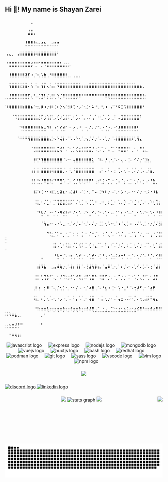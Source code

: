<h2 align="left">Hi 👋! My name is Shayan Zarei</h2>

⠀⠀⠀⠀⠀⠀⠀⠀⣀⠀⠀⠀⠀⠀⠀⠀⠀⠀⠀⠀⠀⠀⠀⠀⠀⠀⠀⠀⠀⠀⠀⠀⠀⠀⠀⠀⠀⠀⠀⠀⠀⠀⠀⠀⠀⠀⠀⠀⠀⠀⠀⠀⠀⠀⠀⠀⠀⠀⠀⠀⠀⠀
⠀⠀⠀⠀⠀⠀⠀⣼⣿⡄⠀⠀⠀⠀⠀⠀⠀⠀⠀⠀⠀⠀⠀⠀⠀⠀⠀⠀⠀⠀⠀⠀⠀⠀⠀⠀⠀⠀⠀⠀⠀⠀⠀⠀⠀⠀⠀⠀⠀⠀⠀⠀⠀⠀⠀⠀⠀⠀⠀⠀⠀⠀
⠀⠀⠀⠀⠀⠀⣸⣿⣿⣷⣤⣴⣦⣀⣠⣶⡶⠀⠀⠀⠀⠀⠀⠀⠀⠀⠀⠀⠀⠀⠀⠀⠀⠀⠀⠀⠀⠀⠀⠀⠀⠀⠀⠀⠀⠀⠀⠀⠀⠀⠀⠀⠀⠀⠀⠀⠀⠀⠀⠀⠀⠀
⢠⣄⡀⠀⣼⣿⣿⣿⣿⡿⣿⣿⣿⣿⣿⣿⠃⠀⠀⠀⠀⠀⠀⠀⠀⠀⠀⠀⠀⠀⠀⠀⠀⠀⠀⠀⠀⠀⠀⠀⠀⠀⠀⠀⠀⠀⠀⠀⠀⠀⠀⠀⠀⠀⠀⠀⠀⠀⠀⠀⠀⠀
⠘⣿⣿⣿⣿⣿⣿⣿⡾⢛⠋⡛⠻⣿⣿⣿⣿⣧⣴⣶⠄⠀⠀⠀⠀⠀⠀⠀⠀⠀⠀⠀⠀⠀⠀⠀⠀⠀⠀⠀⠀⠀⠀⠀⠀⠀⠀⠀⠀⠀⠀⠀⠀⠀⠀⠀⠀⠀⠀⠀⠀⠀
⠀⢸⣿⣿⣿⣿⣽⡏⠰⡈⢆⢡⣷⢀⠻⣿⣿⣿⣿⣇⡀⢀⣀⡀⠀⠀⠀⠀⠀⠀⠀⠀⠀⠀⠀⠀⠀⠀⠀⠀⠀⠀⠀⠀⠀⠀⠀⠀⠀⠀⠀⠀⠀⠀⠀⠀⠀⠀⠀⠀⠀⠀
⠀⢻⣿⣿⣿⣻⣿⠄⢣⠘⡄⢺⡏⢄⢣⡌⠻⣿⣿⣿⣿⣿⣿⣷⣶⣶⣿⣿⣿⣿⣿⣿⣿⣿⣿⣿⣿⣷⣿⣿⣷⣶⣦⡀⠀⠀⠀⠀⠀⠀⠀⠀⠀⠀⠀⠀⠀⠀⠀⠀⠀⠀
⣀⣸⣿⣿⣿⣿⣿⡏⢄⠣⢌⣹⠇⡌⣼⢇⠱⡈⠿⣿⣿⣿⡿⠿⠛⠛⠛⠛⠛⠛⠛⠿⢿⣿⣿⣿⣿⣿⣿⣿⣿⣿⣿⣷⠀⠀⠀⠀⠀⠀⠀⠀⠀⠀⠀⠀⠀⠀⠀⠀⠀⠀
⠹⢿⣿⣿⣿⣷⣿⣿⣦⠑⣂⡿⠰⡐⡿⢈⠆⡑⢢⢙⡿⢉⠐⡠⠑⣈⠂⠥⠘⡀⢃⠰⠀⡌⠙⠯⣉⢩⣿⣿⣿⣿⣿⠃⠀⠀⠀⠀⠀⠀⠀⠀⠀⠀⠀⠀⠀⠀⠀⠀⠀⠀
⠀⠀⠈⠹⣿⣿⣿⣽⣿⣷⣜⠏⡰⢱⡟⡠⢊⠔⣡⡿⢁⠂⡡⠄⢡⠠⠌⢠⠁⠒⡈⠄⡡⢀⠃⠤⣹⣿⣿⣿⣿⣿⠃⠀⠀⠀⠀⠀⠀⠀⠀⠀⠀⠀⠀⠀⠀⠀⠀⠀⠀⠀
⠀⠀⠀⠀⠈⣻⣿⣿⣿⣿⣿⣷⣤⠹⢇⠰⡁⢎⣾⠁⠂⡔⠠⠘⡀⢂⠌⠄⠌⠡⡐⢈⡐⠄⢊⣼⣿⣿⣿⣿⣿⡃⠀⠀⠀⠀⠀⠀⠀⠀⠀⠀⠀⠀⠀⠀⠀⠀⠀⠀⠀⠀
⠀⠀⠀⠀⠙⠛⠛⢻⣿⣿⣯⣿⣿⣷⣌⠢⠑⢬⡇⠌⠡⠠⠑⢂⢁⢢⡈⠌⡐⠡⠠⢁⡐⠈⢼⣿⣿⣿⣿⡿⢁⢻⣄⠀⠀⠀⠀⠀⠀⠀⠀⠀⠀⠀⠀⠀⠀⠀⠀⠀⠀⠀
⠀⠀⠀⠀⠀⠀⠀⠀⠈⣻⣿⣿⣿⣿⣿⣧⣍⢾⠃⠌⢂⡁⢎⣶⣿⣯⣭⡘⠰⡡⢁⠂⠤⢉⠈⠿⣿⣿⠟⢀⠂⠄⠛⣧⡀⠀⠀⠀⠀⠀⠀⠀⠀⠀⠀⠀⠀⠀⠀⠀⠀⠀
⠀⠀⠀⠀⠀⠀⠀⠀⠀⡿⡙⢹⣿⣿⣿⣿⣿⣿⠈⠔⠂⢤⣿⣿⣿⣿⣿⣅⠀⠹⠄⡘⢀⢂⠡⠂⢄⠠⢈⠄⠊⠌⡐⢉⣷⡀⠀⠀⠀⠀⠀⠀⠀⠀⠀⠀⠀⠀⠀⠀⠀⠀
⠀⠀⠀⠀⠀⠀⠀⠀⢰⡇⡇⣾⣿⣿⡿⣿⣿⣿⡈⠄⢃⠘⣿⣿⣿⣿⣿⣿⠀⢠⠃⠄⠃⠄⡂⢉⠄⢂⠡⢈⠌⡐⢈⠄⡘⣷⡀⠀⠀⠀⠀⠀⠀⠀⠀⠀⠀⠀⠀⠀⠀⠀
⠀⠀⠀⠀⠀⠀⠀⠀⢸⡇⣓⡘⠿⣿⢷⠙⠛⣻⠡⢈⠄⢊⡘⢿⢿⠿⠟⠃⢠⠞⣨⠐⡉⡐⢈⠤⠈⡄⢂⡁⢂⠌⠄⡂⠔⠘⣷⡀⠀⠀⠀⠀⠀⠀⠀⠀⠀⠀⠀⠀⠀⠀
⠀⠀⠀⠀⠀⠀⠀⠀⠀⣯⠱⢈⠐⠂⢾⣁⣂⣽⣆⠂⣌⣼⠇⠠⢉⠐⡀⠉⠤⢈⠳⠇⡐⠠⢁⠂⡡⠐⡠⠐⠂⠌⡐⠐⡨⠐⠸⣧⠀⠀⠀⠀⠀⠀⠀⠀⠀⠀⠀⠀⠀⠀
⠀⠀⠀⠀⠀⠀⠀⠀⠀⠸⣇⠂⠌⣁⠂⡉⢹⣟⣿⣻⡯⠁⠌⢂⡁⠢⢈⢁⠒⠠⠒⡀⠆⣁⠂⠡⠄⡑⠠⠑⣈⠐⡈⠔⠠⠑⢂⢹⡆⠀⠀⠀⠀⠀⠀⠀⠀⠀⠀⠀⠀⠀
⠀⠀⠀⠀⠀⠀⠀⠀⠀⠀⠙⣧⠌⣀⠒⡈⡐⠻⣮⡷⠃⠌⢂⠡⠠⠑⣀⠊⠄⡑⠠⢁⠂⠤⢈⠁⠆⡐⠡⠌⣀⠂⠡⠌⢂⠡⢂⠘⣿⠀⠀⠀⠀⠀⠀⠀⠀⠀⠀⠀⠀⠀
⠀⠀⠀⠀⠀⠀⠀⠀⠀⠀⠀⠈⢳⣤⠒⠠⠐⠡⣀⠐⡈⠔⡈⠤⠑⡈⠄⠌⡐⢈⡁⢂⠡⠒⡈⠰⠈⢄⡁⠆⠠⠌⠡⣈⠐⡐⡈⠌⣻⠀⠀⠀⠀⠀⠀⠀⠀⠀⠀⠀⠀⠀
⠀⠀⠀⠀⠀⠀⠀⠀⠀⠀⠀⠀⠀⠙⢷⡈⠅⠒⡀⢂⠁⠆⠰⠀⡅⠂⠌⠒⡈⠄⠰⠈⢄⠡⠐⠡⠌⢠⠐⡈⢡⠈⠔⡀⠒⢠⠐⡈⣿⡃⠀⠀⠀⠀⠀⠀⠀⠀⠀⠀⠀⠀
⠀⠀⠀⠀⠀⠀⠀⠀⠀⠀⠀⠀⠀⠀⠀⣿⠠⢁⠂⢿⡆⠌⡁⢺⠇⡁⢊⠐⣄⠉⠄⠃⡄⠊⠌⡐⠌⡀⠆⡁⢂⠌⡐⠠⠉⠄⢂⠁⣾⠁⠀⠀⠀⠀⠀⠀⠀⠀⠀⠀⠀⠀
⠀⠀⠀⠀⠀⠀⠀⠀⠀⠀⠀⣀⠀⠀⠀⠘⣧⠒⡈⠄⢶⢀⠡⡞⡐⠠⢁⣞⠂⢌⠘⢠⠐⣡⡬⠴⢒⠃⡐⡈⠄⢂⠌⠡⠘⡈⠄⢊⣿⠀⠀⠀⠀⠀⠀⠀⠀⠀⠀⠀⠀⠀
⠀⠀⠀⠀⠀⠀⠀⠀⠀⠀⣾⠹⣧⠀⢀⣤⠾⢷⡐⡈⢼⡆⢸⡇⠡⢘⣼⢳⡿⣦⠈⣤⠿⢁⢂⠁⠆⡈⠔⠠⢁⠊⠄⡡⠡⢐⠈⣼⡇⠀⠀⠀⠀⠀⠀⠀⠀⠀⠀⠀⠀⠀
⠀⠀⠀⠀⠀⠀⠀⠀⠀⢸⡇⢃⢹⡷⠋⢄⠂⠜⠹⢶⠾⢁⠚⢿⡴⠟⢡⣿⠓⠸⣿⠋⡐⠄⢂⠉⡐⡐⠨⠐⠡⡈⢄⡛⢁⠂⣸⡟⠀⠀⠀⠀⠀⠀⠀⠀⠀⠀⠀⠀⠀⠀
⠀⠀⠀⠀⠀⠀⠀⠀⠀⣸⢰⠀⡂⠿⠈⢄⡈⢂⡁⢂⠐⠂⡌⠠⠐⡈⠴⣿⢀⠡⠘⣆⠰⢈⠂⢡⠐⣀⠃⠡⢒⡼⠋⡐⠈⣴⡟⠀⠀⠀⠀⠀⠀⠀⠀⠀⠀⠀⠀⠀⠀⠀
⠀⠀⠀⠀⠀⠀⠀⠀⠀⢿⡀⠆⡁⢂⠡⢂⠐⡠⠐⡈⠄⠃⡄⠡⢁⠂⢼⣿⠀⠂⡅⢂⡐⠂⠌⢤⣒⠠⠬⠓⡉⠄⢒⣠⡿⠛⢶⣄⠀⠀⠀⠀⠀⠀⠀⠀⠀⠀⠀⠀⠀⠀
⠀⠀⠀⠀⠀⠀⠀⠀⠀⠘⠷⠶⠶⢧⠶⡶⢶⠶⡷⢶⠾⡶⢶⠷⡶⠾⠼⢿⣠⣁⣐⣠⣀⣉⣒⣰⣂⣦⣥⣖⣴⠮⠿⠳⠶⠾⠴⠿⠿⠿⠳⠶⣦⣀⠀⠀⠀⠀⠀⠀⡀⠂
⠀⠀⠀⠀⠀⠀⠀⠀⠀⠀⠀⠀⠀⠀⠀⠀⠀⠀⠀⠀⠀⠀⠀⠀⠀⠀⠀⠀⠀⠀⠀⠀⠀⠀⠀⠀⠀⠀⠀⠀⠀⠀⠀⠀⠀⠀⠀⠀⠀⣤⣦⣶⣼⡟⠃⠀⠀⠀⠀⠀⠃⠀
⠀⠀⠀⠀⠀⠀⠀⠀⠀⠀⠀⠀⠀⠀⠀⠀⠀⠀⠀⠀⠀⠀⠀⠀⠀⠀⠀⠀⠀⠀⠀⠀⠀⠀⠀⠀⠀⠀⠀⠀⠀⠀⠀⠀⠀⠀⠀⠀⠀⠀⠉⠛⠻⠿⠀⠀⠀⠀⠀⠀⠀⠀

<div align="center">
  <img src="https://cdn.jsdelivr.net/gh/devicons/devicon/icons/javascript/javascript-original.svg" height="30" alt="javascript logo"  />
  <img width="12" />
  <img src="https://cdn.jsdelivr.net/gh/devicons/devicon/icons/express/express-original.svg" height="30" alt="express logo"  />
  <img width="12" />
  <img src="https://cdn.jsdelivr.net/gh/devicons/devicon/icons/nodejs/nodejs-original.svg" height="30" alt="nodejs logo"  />
  <img width="12" />
  <img src="https://cdn.jsdelivr.net/gh/devicons/devicon/icons/mongodb/mongodb-original.svg" height="30" alt="mongodb logo"  />
  <img width="12" />
  <img src="https://cdn.jsdelivr.net/gh/devicons/devicon/icons/vuejs/vuejs-original.svg" height="30" alt="vuejs logo"  />
  <img width="12" />
  <img src="https://cdn.jsdelivr.net/gh/devicons/devicon/icons/nuxtjs/nuxtjs-original.svg" height="30" alt="nuxtjs logo"  />
  <img width="12" />
  <img src="https://cdn.jsdelivr.net/gh/devicons/devicon/icons/bash/bash-original.svg" height="30" alt="bash logo"  />
  <img width="12" />
  <img src="https://cdn.jsdelivr.net/gh/devicons/devicon/icons/redhat/redhat-original.svg" height="30" alt="redhat logo"  />
  <img width="12" />
  <img src="https://cdn.jsdelivr.net/gh/devicons/devicon/icons/podman/podman-original.svg" height="30" alt="podman logo"  />
  <img width="12" />
  <img src="https://cdn.jsdelivr.net/gh/devicons/devicon/icons/git/git-original.svg" height="30" alt="git logo"  />
  <img width="12" />
  <img src="https://cdn.jsdelivr.net/gh/devicons/devicon/icons/sass/sass-original.svg" height="30" alt="sass logo"  />
  <img width="12" />
  <img src="https://cdn.jsdelivr.net/gh/devicons/devicon/icons/vscode/vscode-original.svg" height="30" alt="vscode logo"  />
  <img width="12" />
  <img src="https://cdn.jsdelivr.net/gh/devicons/devicon/icons/vim/vim-original.svg" height="30" alt="vim logo"  />
  <img width="12" />
  <img src="https://cdn.jsdelivr.net/gh/devicons/devicon/icons/npm/npm-original-wordmark.svg" height="30" alt="npm logo"  />
</div>

###

<div align="center">
  <img src="https://profile-counter.glitch.me/mrrswift/count.svg?"  />
</div>

###

<div align="left">
  <a href="https://dsc.bio/swiftly" target="_blank">
    <img src="https://img.shields.io/static/v1?message=Discord&logo=discord&label=&color=7289DA&logoColor=white&labelColor=&style=for-the-badge" height="35" alt="discord logo"  />
  </a>
  <a href="https://www.linkedin.com/in/amirshayan-zarei-40593524a/" target="_blank">
    <img src="https://img.shields.io/static/v1?message=LinkedIn&logo=linkedin&label=&color=0077B5&logoColor=white&labelColor=&style=for-the-badge" height="35" alt="linkedin logo"  />
  </a>
</div>

###

<img align="right" height="150" src="https://avatars.githubusercontent.com/u/39042372?v=4"  />

###

<div align="center">
    <img src="http://github-profile-summary-cards.vercel.app/api/cards/profile-details?username=mrrSwift&theme=transparent" />
  <img src="https://github-readme-stats.vercel.app/api?username=mrrswift&hide_title=false&hide_rank=false&show_icons=true&include_all_commits=true&count_private=true&disable_animations=false&theme=transparent&locale=en&hide_border=false" height="150" alt="stats graph"/>
  <img src="https://github-readme-streak-stats.herokuapp.com/?user=mrrSwift&hide_border=true&card_width=338&theme=transparent" />
</div>


###

<br clear="both">

<img src="https://raw.githubusercontent.com/mrrswift/mrrswift/output/snake.svg" alt="Snake animation" />

###
